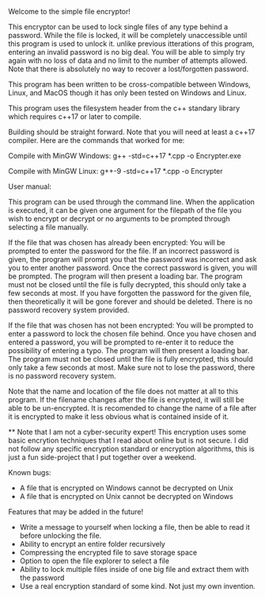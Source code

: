 Welcome to the simple file encryptor!

This encryptor can be used to lock single files of any type behind a password. While the file is locked, it will be completely unaccessible until this program is used to unlock it. unlike previous itterations of this program, entering an invalid password is no big deal. You will be able to simply try again with no loss of data and no limit to the number of attempts allowed. Note that there is absolutely no way to recover a lost/forgotten password.

This program has been written to be cross-compatible between Windows, Linux, and MacOS though it has only been tested on Windows and Linux.

This program uses the filesystem header from the c++ standary library which requires c++17 or later to compile.


Building should be straight forward. Note that you will need at least a c++17 compiler.
Here are the commands that worked for me:

Compile with MinGW Windows:
g++ -std=c++17 *.cpp -o Encrypter.exe

Compile with MinGW Linux:
g++-9 -std=c++17 *.cpp -o Encrypter


User manual:

This program can be used through the command line. When the application is executed, it can be given one argument for the filepath of the file you wish to encrypt or decrypt or no arguments to be prompted through selecting a file manually.

If the file that was chosen has already been encrypted: 
    You will be prompted to enter the password for the file. If an incorrect password is given, the program will prompt you that the password was incorrect and ask you to enter another password. Once the correct password is given, you will be prompted. The program will then present a loading bar. The program must not be closed until the file is fully decrypted, this should only take a few seconds at most. If you have forgotten the password for the given file, then theoretically it will be gone forever and should be deleted. There is no password recovery system provided.

If the file that was chosen has not been encrypted: 
    You will be prompted to enter a password to lock the chosen file behind. Once you have chosen and entered a password, you will be prompted to re-enter it to reduce the possibility of entering a typo. The program will then present a loading bar. The program must not be closed until the file is fully encrypted, this should only take a few seconds at most. Make sure not to lose the password, there is no password recovery system.

Note that the name and location of the file does not matter at all to this program. If the filename changes after the file is encrypted, it will still be able to be un-encrypted. It is recomended to change the name of a file after it is encrypted to make it less obvious what is contained inside of it. 

** Note that I am not a cyber-security expert! This encryption uses some basic encrytion techniques that I read about online but is not secure. I did not follow any specific encryption standard or encryption algorithms, this is just a fun side-project that I put together over a weekend.

Known bugs:
- A file that is encrypted on Windows cannot be decrypted on Unix
- A file that is encrypted on Unix cannot be decrypted on Windows

Features that may be added in the future!
- Write a message to yourself when locking a file, then be able to read it before unlocking the file.
- Ability to encrypt an entire folder recursively
- Compressing the encrypted file to save storage space
- Option to open the file explorer to select a file
- Ability to lock multiple files inside of one big file and extract them with the password
- Use a real encryption standard of some kind. Not just my own invention.